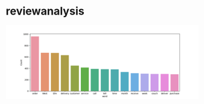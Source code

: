 # reviewanalysis
![alt text](https://github.com/nct1906/review-analysis/blob/main/West%20Elm%20consumer%20affair%20700.png?raw=true)

